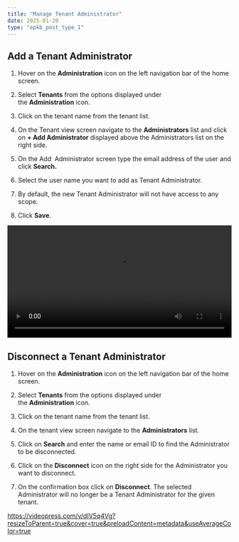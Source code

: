 ```yaml
---
title: "Manage Tenant Administrator"
date: 2025-01-20
type: "epkb_post_type_1"
---
```


## **Add a Tenant Administrator**

1. Hover on the **Administration** icon on the left navigation bar of the home screen. 

3. Select **Tenants** from the options displayed under the **Administration** icon. 

5. Click on the tenant name from the tenant list.

7. On the Tenant view screen navigate to the **Administrators** list and click on **\+ Add Administrator** displayed above the Administrators list on the right side.

9. On the Add  Administrator screen type the email address of the user and click **Search.**

11. Select the user name you want to add as Tenant Administrator. 

13. By default, the new Tenant Administrator will not have access to any scope.

15. Click **Save**.  
      
    

<video width="100%" height="auto" controls>
  <source src="./video-2/manage-tenant-administrator.webm" type="video/webm"/>
  Your browser does not support the video tag.
</video>

## **Disconnect a Tenant Administrator**  

1. Hover on the **Administration** icon on the left navigation bar of the home screen. 

3. Select **Tenants** from the options displayed under the **Administration** icon. 

5. Click on the tenant name from the tenant list.

7. On the tenant view screen navigate to the **Administrators** list.

9. Click on **Search** and enter the name or email ID to find the Administrator to be disconnected.

11. Click on the **Disconnect** icon on the right side for the Administrator you want to disconnect.

13. On the confirmation box click on **Disconnect**. The selected Administrator will no longer be a Tenant Administrator for the given tenant.  
      
    

https://videopress.com/v/dIV5q4Vg?resizeToParent=true&cover=true&preloadContent=metadata&useAverageColor=true
